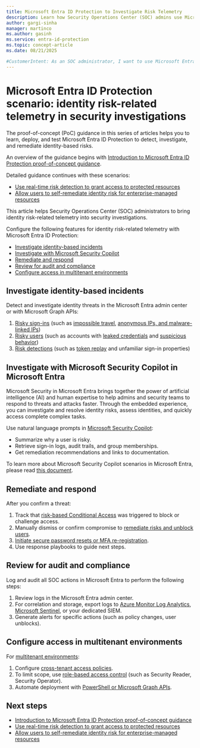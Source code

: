 ```yaml
---
title: Microsoft Entra ID Protection to Investigate Risk Telemetry
description: Learn how Security Operations Center (SOC) admins use Microsoft Entra ID Protection to bring identity risk-related telemetry into security investigations. 
author: gargi-sinha
manager: martinco
ms.author: gasinh
ms.service: entra-id-protection
ms.topic: concept-article
ms.date: 08/21/2025

#CustomerIntent: As an SOC administrator, I want to use Microsoft Entra ID Protection so that I can bring identity risk-related telemetry into security investigations.
---
```

# Microsoft Entra ID Protection scenario: identity risk-related telemetry in security investigations

The proof-of-concept (PoC) guidance in this series of articles helps you to learn, deploy, and test Microsoft Entra ID Protection to detect, investigate, and remediate identity-based risks.

An overview of the guidance begins with [Introduction to Microsoft Entra ID Protection proof-of-concept guidance](id-protection-poc-guide-intro.md).

Detailed guidance continues with these scenarios:

- [Use real-time risk detection to grant access to protected resources](id-protection-poc-detect.md)
- [Allow users to self-remediate identity risk for enterprise-managed resources](id-protection-poc-remediate.md)

This article helps Security Operations Center (SOC) administrators to bring identity risk-related telemetry into security investigations.

Configure the following features for identity risk-related telemetry with Microsoft Entra ID Protection:

- [Investigate identity-based incidents](#investigate-identity-based-incidents)
- [Investigate with Microsoft Security Copilot](#investigate-with-microsoft-security-copilot-in-microsoft-entra)
- [Remediate and respond](#remediate-and-respond)
- [Review for audit and compliance](#review-for-audit-and-compliance)
- [Configure access in multitenant environments](#configure-access-in-multitenant-environments)

## Investigate identity-based incidents

Detect and investigate identity threats in the Microsoft Entra admin center or with Microsoft Graph APIs:

1. [Risky sign-ins](../id-protection/howto-identity-protection-investigate-risk.md#risky-sign-ins-report) (such as [impossible travel](../id-protection/howto-identity-protection-investigate-risk.md#investigating-atypical-travel-detections), [anonymous IPs, and malware-linked IPs](../id-protection/howto-identity-protection-investigate-risk.md#investigating-malicious-ip-address-detections))
1. [Risky users](../id-protection/howto-identity-protection-investigate-risk.md#risky-users-report) (such as accounts with [leaked credentials](../id-protection/howto-identity-protection-investigate-risk.md#investigating-leaked-credentials-detections) and [suspicious behavior](../id-protection/howto-identity-protection-investigate-risk.md#investigating-password-spray-detections))
1. [Risk detections](../id-protection/howto-identity-protection-investigate-risk.md#risk-detections-report) (such as [token replay](../id-protection/howto-identity-protection-investigate-risk.md#investigating-anomalous-token-and-token-issuer-anomaly-detections) and unfamiliar sign-in properties)

## Investigate with Microsoft Security Copilot in Microsoft Entra

Microsoft Security in Microsoft Entra brings together the power of artificial intelligence (AI) and human expertise to help admins and security teams to respond to threats and attacks faster. Through the embedded experience, you can investigate and resolve identity risks, assess identities, and quickly access complete complex tasks.

Use natural language prompts in [Microsoft Security Copilot](../fundamentals/copilot-security-entra-investigate-incident.md):

- Summarize why a user is risky.
- Retrieve sign-in logs, audit trails, and group memberships.
- Get remediation recommendations and links to documentation.

To learn more about Microsoft Security Copilot scenarios in Microsoft Entra, please read [this document](../fundamentals/copilot-entra-security-scenarios.md).

## Remediate and respond

After you confirm a threat:

1. Track that [risk-based Conditional Access](../id-protection/concept-identity-protection-policies.md) was triggered to block or challenge access.
1. Manually dismiss or confirm compromise to [remediate risks and unblock users](../id-protection/howto-identity-protection-remediate-unblock.md#administrator-manual-remediation).
1. [Initiate secure password resets or MFA re-registration](../id-protection/concept-identity-protection-user-experience.md).
1. Use response playbooks to guide next steps.

## Review for audit and compliance

Log and audit all SOC actions in Microsoft Entra to perform the following steps:

1. Review logs in the Microsoft Entra admin center.
1. For correlation and storage, export logs to [Azure Monitor Log Analytics](../identity/monitoring-health/howto-analyze-activity-logs-log-analytics.md), [Microsoft Sentinel](/azure/sentinel/overview?tabs=defender-portal), or your dedicated SIEM.
1. Generate alerts for specific actions (such as policy changes, user unblocks).

## Configure access in multitenant environments

For [multitenant environments](../identity/multi-tenant-organizations/defender-xdr-microsoft-entra-mto.md):

1. Configure [cross-tenant access policies](../external-id/cross-tenant-access-overview.md).
1. To limit scope, use [role-based access control](../identity/role-based-access-control/custom-overview.md) (such as Security Reader, Security Operator).
1. Automate deployment with [PowerShell or Microsoft Graph APIs](../id-protection/howto-identity-protection-graph-api.md).

## Next steps

- [Introduction to Microsoft Entra ID Protection proof-of-concept guidance](id-protection-poc-guide-intro.md)
- [Use real-time risk detection to grant access to protected resources](id-protection-poc-detect.md)
- [Allow users to self-remediate identity risk for enterprise-managed resources](id-protection-poc-remediate.md)

